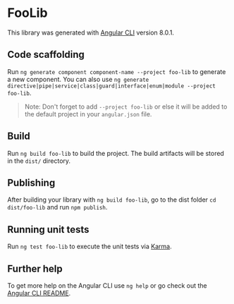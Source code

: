 # FooLib

This library was generated with [Angular CLI](https://github.com/angular/angular-cli) version 8.0.1.

## Code scaffolding

Run `ng generate component component-name --project foo-lib` to generate a new component. You can also use `ng generate directive|pipe|service|class|guard|interface|enum|module --project foo-lib`.
> Note: Don't forget to add `--project foo-lib` or else it will be added to the default project in your `angular.json` file. 

## Build

Run `ng build foo-lib` to build the project. The build artifacts will be stored in the `dist/` directory.

## Publishing

After building your library with `ng build foo-lib`, go to the dist folder `cd dist/foo-lib` and run `npm publish`.

## Running unit tests

Run `ng test foo-lib` to execute the unit tests via [Karma](https://karma-runner.github.io).

## Further help

To get more help on the Angular CLI use `ng help` or go check out the [Angular CLI README](https://github.com/angular/angular-cli/blob/master/README.md).
